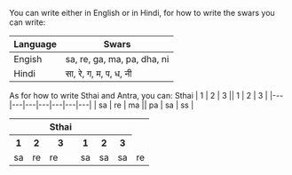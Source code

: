 You can write either in English or in Hindi, for how to write the swars you can write:

| Language | Swars |
|----------|-------|
| Engish | sa, re, ga, ma, pa, dha, ni |
| Hindi | सा, रे, ग, म, प, ध, नी |

As for how to write Sthai and Antra, you can:
Sthai
| 1 | 2 | 3 || 1 | 2 | 3 |
|---|---|---|---|---|---|---|
| sa | re | ma || pa | sa | ss |

<table>
  <tr>
    <th colspan="2" style="text-align:center;">&nbsp;</th>
    <th rowspan="1" style="text-align:center;">Sthai</th>
    <th colspan="3" style="text-align:center;">&nbsp;</th>
  </tr>
  <tr>
    <th>1</th>
    <th>2</th>
    <th>3</th>
    <th>1</th>
    <th>2</th>
    <th>3</th>
  </tr>
  <tr>
    <td>sa</td>
    <td>re</td>
    <td>re</td>
    <td>sa</td>
    <td>sa</td>
    <td>sa</td>
    <td>re</td>
  </tr>
</table>